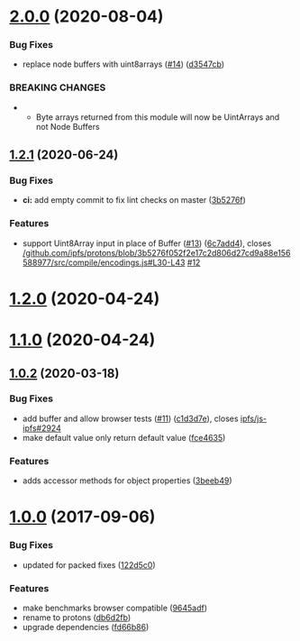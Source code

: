 <a name="2.0.0"></a>
# [2.0.0](https://github.com/ipfs/protons/compare/v1.2.1...v2.0.0) (2020-08-04)


### Bug Fixes

* replace node buffers with uint8arrays ([#14](https://github.com/ipfs/protons/issues/14)) ([d3547cb](https://github.com/ipfs/protons/commit/d3547cb))


### BREAKING CHANGES

* - Byte arrays returned from this module will now be UintArrays and not Node Buffers



<a name="1.2.1"></a>
## [1.2.1](https://github.com/ipfs/protons/compare/v1.2.0...v1.2.1) (2020-06-24)


### Bug Fixes

* **ci:** add empty commit to fix lint checks on master ([3b5276f](https://github.com/ipfs/protons/commit/3b5276f))


### Features

* support Uint8Array input in place of Buffer ([#13](https://github.com/ipfs/protons/issues/13)) ([6c7add4](https://github.com/ipfs/protons/commit/6c7add4)), closes [/github.com/ipfs/protons/blob/3b5276f052f2e17c2d806d27cd9a88e156588977/src/compile/encodings.js#L30-L43](https://github.com//github.com/ipfs/protons/blob/3b5276f052f2e17c2d806d27cd9a88e156588977/src/compile/encodings.js/issues/L30-L43) [#12](https://github.com/ipfs/protons/issues/12)



<a name="1.2.0"></a>
# [1.2.0](https://github.com/ipfs/protons/compare/v1.1.0...v1.2.0) (2020-04-24)



<a name="1.1.0"></a>
# [1.1.0](https://github.com/ipfs/protons/compare/v1.0.2...v1.1.0) (2020-04-24)



<a name="1.0.2"></a>
## [1.0.2](https://github.com/ipfs/protons/compare/v1.0.0...v1.0.2) (2020-03-18)


### Bug Fixes

* add buffer and allow browser tests ([#11](https://github.com/ipfs/protons/issues/11)) ([c1d3d7e](https://github.com/ipfs/protons/commit/c1d3d7e)), closes [ipfs/js-ipfs#2924](https://github.com/ipfs/js-ipfs/issues/2924)
* make default value only return default value ([fce4635](https://github.com/ipfs/protons/commit/fce4635))


### Features

* adds accessor methods for object properties ([3beeb49](https://github.com/ipfs/protons/commit/3beeb49))



<a name="1.0.0"></a>
# [1.0.0](https://github.com/ipfs/protons/compare/122d5c0...v1.0.0) (2017-09-06)


### Bug Fixes

* updated for packed fixes ([122d5c0](https://github.com/ipfs/protons/commit/122d5c0))


### Features

* make benchmarks browser compatible ([9645adf](https://github.com/ipfs/protons/commit/9645adf))
* rename to protons ([db6d2fb](https://github.com/ipfs/protons/commit/db6d2fb))
* upgrade dependencies ([fd66b86](https://github.com/ipfs/protons/commit/fd66b86))



